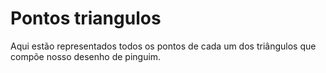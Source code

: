 # Pontos triangulos

 Aqui estão representados todos os pontos de cada um dos triângulos que compõe nosso desenho de pinguim.